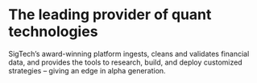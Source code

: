# The leading provider of quant technologies

SigTech’s award-winning platform ingests, cleans and validates financial data, and provides the tools to research, build, and deploy customized strategies – giving an edge in alpha generation. 
